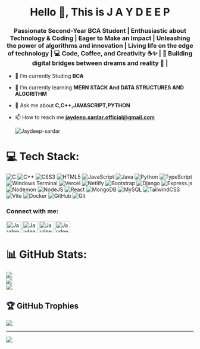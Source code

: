 <h1 align="center">Hello 👋, This is J A Y D E E P</h1>
<h3 align="center">Passionate Second-Year BCA Student | Enthusiastic about Technology & Coding | Eager to Make an Impact | Unleashing the power of algorithms and innovation | Living life on the edge of technology | 💻 Code, Coffee, and Creativity ☕️✨ | 🌟 Building digital bridges between dreams and reality 🌉 |</h3>


- 🔭 I’m currently Studing **BCA**

- 🌱 I’m currently learning **MERN STACK And DATA STRUCTURES AND ALGORITHM**

- 💬 Ask me about **C,C++,JAVASCRIPT,PYTHON**

- 📫 How to reach me **jaydeep.sardar.official@gmail.com**
  
   <p align="left"> <img src="https://komarev.com/ghpvc/?username=Jaydeep-sardar&label=Profile%20views&color=0e75b6&style=flat" alt="Jaydeep-sardar" /> </p>


# 💻 Tech Stack:
![C](https://img.shields.io/badge/c-%2300599C.svg?style=for-the-badge&logo=c&logoColor=white) ![C++](https://img.shields.io/badge/c++-%2300599C.svg?style=for-the-badge&logo=c%2B%2B&logoColor=white) ![CSS3](https://img.shields.io/badge/css3-%231572B6.svg?style=for-the-badge&logo=css3&logoColor=white) ![HTML5](https://img.shields.io/badge/html5-%23E34F26.svg?style=for-the-badge&logo=html5&logoColor=white) ![JavaScript](https://img.shields.io/badge/javascript-%23323330.svg?style=for-the-badge&logo=javascript&logoColor=%23F7DF1E) ![Java](https://img.shields.io/badge/java-%23ED8B00.svg?style=for-the-badge&logo=openjdk&logoColor=white) ![Python](https://img.shields.io/badge/python-3670A0?style=for-the-badge&logo=python&logoColor=ffdd54) ![TypeScript](https://img.shields.io/badge/typescript-%23007ACC.svg?style=for-the-badge&logo=typescript&logoColor=white) ![Windows Terminal](https://img.shields.io/badge/Windows%20Terminal-%234D4D4D.svg?style=for-the-badge&logo=windows-terminal&logoColor=white) ![Vercel](https://img.shields.io/badge/vercel-%23000000.svg?style=for-the-badge&logo=vercel&logoColor=white) ![Netlify](https://img.shields.io/badge/netlify-%23000000.svg?style=for-the-badge&logo=netlify&logoColor=#00C7B7) ![Bootstrap](https://img.shields.io/badge/bootstrap-%238511FA.svg?style=for-the-badge&logo=bootstrap&logoColor=white) ![Django](https://img.shields.io/badge/django-%23092E20.svg?style=for-the-badge&logo=django&logoColor=white) ![Express.js](https://img.shields.io/badge/express.js-%23404d59.svg?style=for-the-badge&logo=express&logoColor=%2361DAFB) ![Nodemon](https://img.shields.io/badge/NODEMON-%23323330.svg?style=for-the-badge&logo=nodemon&logoColor=%BBDEAD) ![NodeJS](https://img.shields.io/badge/node.js-6DA55F?style=for-the-badge&logo=node.js&logoColor=white) ![React](https://img.shields.io/badge/react-%2320232a.svg?style=for-the-badge&logo=react&logoColor=%2361DAFB) ![MongoDB](https://img.shields.io/badge/MongoDB-%234ea94b.svg?style=for-the-badge&logo=mongodb&logoColor=white) ![MySQL](https://img.shields.io/badge/mysql-4479A1.svg?style=for-the-badge&logo=mysql&logoColor=white) ![TailwindCSS](https://img.shields.io/badge/tailwindcss-%2338B2AC.svg?style=for-the-badge&logo=tailwind-css&logoColor=white) ![Vite](https://img.shields.io/badge/vite-%23646CFF.svg?style=for-the-badge&logo=vite&logoColor=white) ![Docker](https://img.shields.io/badge/docker-%230db7ed.svg?style=for-the-badge&logo=docker&logoColor=white) ![GitHub](https://img.shields.io/badge/github-%23121011.svg?style=for-the-badge&logo=github&logoColor=white) ![Git](https://img.shields.io/badge/git-%23F05033.svg?style=for-the-badge&logo=git&logoColor=white)

<h3 align="left">Connect with me:</h3>
<p align="left">
  <a href="https://www.linkedin.com/in/jaydeep-sardar-9a5ba9312/" target="blank">
    <img align="center" src="https://raw.githubusercontent.com/rahuldkjain/github-profile-readme-generator/master/src/images/icons/Social/linked-in-alt.svg" alt="Jaydeep Sardar - LinkedIn" height="30" width="40" />
  </a>

  <a href="https://www.hackerrank.com/profile/jaydeep_sardar_1" target="blank">
    <img align="center" src="https://raw.githubusercontent.com/rahuldkjain/github-profile-readme-generator/master/src/images/icons/Social/hackerrank.svg" alt="Jaydeep Sardar - HackerRank" height="30" width="40" />
  </a>

  <a href="https://leetcode.com/u/JAYDEEPSARDAR/" target="blank">
    <img align="center" src="https://raw.githubusercontent.com/rahuldkjain/github-profile-readme-generator/master/src/images/icons/Social/leetcode.svg" alt="Jaydeep Sardar - LeetCode" height="30" width="40" />
  </a>

  <a href="https://github.com/Jaydeep-sardar" target="blank">
    <img align="center" src="https://raw.githubusercontent.com/rahuldkjain/github-profile-readme-generator/master/src/images/icons/Social/github.svg" alt="Jaydeep Sardar - GitHub" height="30" width="40" />
  </a>
</p>


# 📊 GitHub Stats:
![](https://github-readme-stats.vercel.app/api?username=Jaydeep-sardar&theme=dark&hide_border=false&include_all_commits=true&count_private=true&cache_seconds=3600)<br/>
![](https://nirzak-streak-stats.vercel.app/?user=Jaydeep-sardar&theme=dark&hide_border=false)<br/>
![](https://github-readme-stats.vercel.app/api/top-langs/?username=Jaydeep-sardar&theme=dark&hide_border=false&include_all_commits=true&count_private=true&layout=compact)

## 🏆 GitHub Trophies
![](https://github-profile-trophy.vercel.app/?username=Jaydeep-sardar&theme=radical&no-frame=false&no-bg=true&margin-w=4)

---
[![](https://visitcount.itsvg.in/api?id=Jaydeep-sardar&icon=0&color=0)](https://visitcount.itsvg.in)




